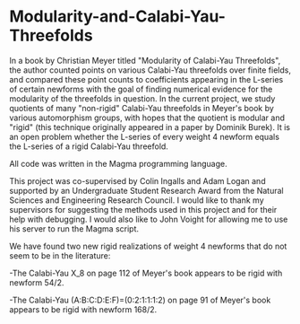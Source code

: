 # Modularity-and-Calabi-Yau-Threefolds
In a book by Christian Meyer titled "Modularity of Calabi-Yau Threefolds", the author counted points on various Calabi-Yau threefolds over finite fields, and compared these point counts to coefficients appearing in the L-series of certain newforms with the goal of finding numerical evidence for the modularity of the threefolds in question. In the current project, we study quotients of many "non-rigid" Calabi-Yau threefolds in Meyer's book by various automorphism groups, with hopes that the quotient is modular and "rigid" (this technique originally appeared in a paper by Dominik Burek). It is an open problem whether the L-series of every weight 4 newform equals the L-series of a rigid Calabi-Yau threefold. 

All code was written in the Magma programming language. 

This project was co-supervised by Colin Ingalls and Adam Logan and supported by an Undergraduate Student Research Award from the Natural Sciences and Engineering Research Council. I would like to thank my supervisors for suggesting the methods used in this project and for their help with debugging. I would also like to John Voight for allowing me to use his server to run the Magma script. 

We have found two new rigid realizations of weight 4 newforms that do not seem to be in the literature:

-The Calabi-Yau X_8 on page 112 of Meyer's book appears to be rigid with newform 54/2. 

-The Calabi-Yau (A:B:C:D:E:F)=(0:2:1:1:1:2) on page 91 of Meyer's book appears to be rigid with newform 168/2. 

